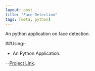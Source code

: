 ```yaml
---
layout: post
title: "Face-Detection"
tags: [meta, python]
---
```


An python application on face detection.
<!--more-->
##Using:- 
- An Python Application.


--[Project Link](https://github.com/rahulworld/).
